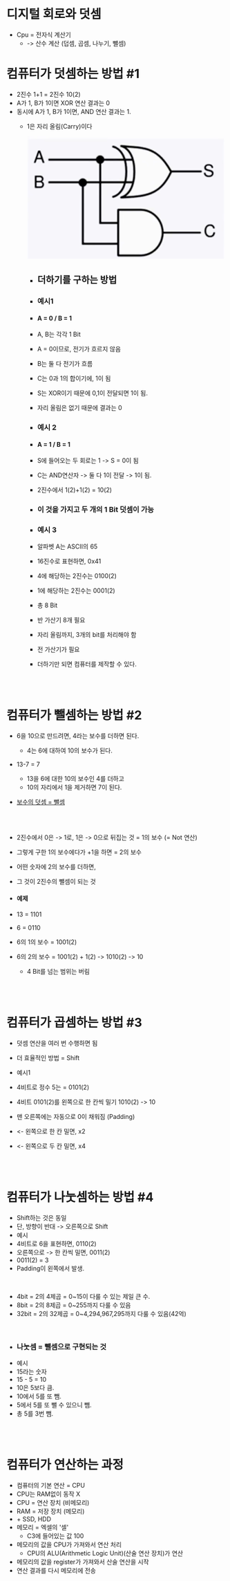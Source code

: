 # 디지털 회로와 덧셈

- Cpu = 전자식 계산기
    - -> 산수 계산 (덥셈, 곱셈, 나누기, 뺄셈)

# 컴퓨터가 덧셈하는 방법 \#1

- 2진수 1+1 = 2진수 10(2)
- A가 1, B가 1이면 XOR 연산 결과는 0
- 동시에 A가 1, B가 1이면, AND 연산 결과는 1.
    - 1은 자리 올림(Carry)이다

        ![alt text](image.png)

        - ## 더하기를 구하는 방법
        - ### 예시1 
        - #### A = 0 / B = 1
        - A, B는 각각 1 Bit
        - A = 0이므로, 전기가 흐르지 않음
        - B는 둘 다 전기가 흐름
        - C는 0과 1의 합이기에, 1이 됨
        - S는 XOR이기 때문에 0,1이 전달되면 1이 됨.
        - 자리 올림은 없기 때문에 결과는 0

        - ### 예시 2
        - #### A = 1 / B = 1
        - S에 들어오는 두 회로는 1 -> S = 0이 됨
        - C는 AND연산자 -> 둘 다 1이 전달 -> 1이 됨.
        - 2진수에서 1(2)+1(2) = 10(2)

        - ### 이 것을 가지고 두 개의 1 Bit 덧셈이 가능

        - ### 예시 3
        - 알파벳 A는 ASCII의 65
        - 16진수로 표현하면, 0x41
        - 4에 해당하는 2진수는 0100(2)
        - 1에 해당하는 2진수는 0001(2)
        - 총 8 Bit
        - 반 가산기 8개 필요

        - 자리 올림까지, 3개의 bit를 처리해야 함
        - 전 가산기가 필요

        - 더하기만 되면 컴퓨터를 제작할 수 있다.


<br>
<br>

# 컴퓨터가 뺄셈하는 방법 \#2

- 6을 10으로 만드려면, 4라는 보수를 더하면 된다.
    - 4는 6에 대하여 10의 보수가 된다.

- 13-7 = 7
    - 13을 6에 대한 10의 보수인 4를 더하고
    - 10의 자리에서 1을 제거하면 7이 된다.

- <u>보수의 덧셈 = 뺄셈</u>

<br>
<br>

- 2진수에서 0은 -> 1로, 1은 -> 0으로 뒤집는 것 = 1의 보수 (= Not 연산)
- 그렇게 구한 1의 보수에다가 +1을 하면 = 2의 보수
- 어떤 숫자에 2의 보수를 더하면,
- 그 것이 2진수의 뺄셈이 되는 것

- #### 예제
- 13 = 1101
-  6 = 0110
- 6의 1의 보수 = 1001(2)
- 6의 2의 보수 = 1001(2) + 1(2) -> 1010(2) -> 10
    - 4 Bit를 넘는 범위는 버림

<br>
<br>

# 컴퓨터가 곱셈하는 방법 \#3

- 덧셈 연산을 여러 번 수행하면 됨
- 더 효율적인 방법 = Shift

- 예시1
- 4비트로 정수 5는 = 0101(2)
- 4비트 0101(2)를 왼쪽으로 한 칸씩 밀기 1010(2) -> 10
- 맨 오른쪽에는 자동으로 0이 채워짐 (Padding)
- <- 왼쪽으로 한 칸 밀면, x2
- <- 왼쪽으로 두 칸 밀면, x4

<br>
<br>

# 컴퓨터가 나눗셈하는 방법 \#4

- Shift하는 것은 동일
- 단, 방향이 반대 -> 오른쪽으로 Shift
- 예시
- 4비트로 6을 표현하면, 0110(2)
- 오른쪽으로 -> 한 칸씩 밀면, 0011(2)
- 0011(2) = 3
- Padding이 왼쪽에서 발생.


<br>

- 4bit = 2의 4제곱 = 0~15이 다룰 수 있는 제일 큰 수.
- 8bit = 2의 8제곱 = 0~255까지 다룰 수 있음
- 32bit = 2의 32제곱 = 0~4,294,967,295까지 다룰 수 있음(42억)


<br>

- ### 나눗셈 = 뺄셈으로 구현되는 것
- 예시
- 15라는 숫자
- 15 - 5 = 10
- 10은 5보다 큼.
- 10에서 5를 또 뺌.
- 5에서 5를 또 뺄 수 있으니 뺌.
- 총 5를 3번 뺌.

<br>
<br>

# 컴퓨터가 연산하는 과정

- 컴퓨터의 기본 연산 = CPU
- CPU는 RAM없이 동작 X
- CPU = 연산 장치 (비메모리)
- RAM = 저장 장치 (메모리)
- \+ SSD, HDD
- 메모리 = 엑셀의 '셀'
    - C3에 들어있는 값 100
- 메모리의 값을 CPU가 가져와서 연산 처리
    - CPU의 ALU(Arithmetic Logic Unit)(산술 연산 장치)가 연산
- 메모리의 값을 register가 가져와서 산술 연산을 시작
- 연산 결과를 다시 메모리에 전송